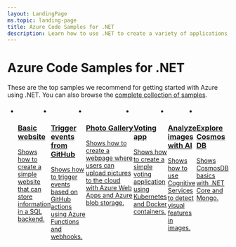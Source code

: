 ```yaml
---
layout: LandingPage
ms.topic: landing-page
title: Azure Code Samples for .NET
description: Learn how to use .NET to create a variety of applications on any platform using C#, Visual Basic, and F#. Browse API reference, sample code, tutorials, and more.
---
```

# Azure Code Samples for .NET
These are the top samples we recommend for getting started with Azure using .NET. You can also browse the [complete collection of samples](https://azure.microsoft.com/resources/samples/?platform=dotnet&sort=2).

<div id="main" class="v2">
<div class="container">
    <ul class="cardsC panelContent" id="samples" style="margin-top: 20px; display: flex;">
        <li>
            <div class="cardSize">
                <div class="cardPadding">
                    <div class="card">
                        <div class="cardImageOuter">
                            <div class="cardImage bgdAccent1">
                                <img src="/dotnet/docs-ref-conceptual/media/dotnet-samples/web-app.png" alt="" />
                            </div>
                        </div>
                        <div class="cardText">
                            <a href="https://docs.microsoft.com/azure/app-service/app-service-web-tutorial-dotnet-sqldatabase">
                                <h3>Basic website</h3>
                                <p>Shows how to create a simple website that can store information in a SQL backend.</p>
                            </a>
                        </div>
                    </div>
                </div>
            </div>
        </li>
        <li>
            <div class="cardSize">
                <div class="cardPadding">
                    <div class="card">
                        <div class="cardImageOuter">
                            <div class="cardImage bgdAccent1">
                                <img src="/dotnet/docs-ref-conceptual/media/dotnet-samples/github.png" alt="" />
                            </div>
                        </div>
                        <div class="cardText">
                            <a href="https://docs.microsoft.com/azure/azure-functions/functions-create-github-webhook-triggered-function">
                                <h3>Trigger events from GitHub</h3>
                                <p>Shows how to trigger events based on GitHub actions using Azure Functions and webhooks.</p>
                            </a>
                        </div>
                    </div>
                </div>
            </div>
        </li>
        <li>
            <div class="cardSize">
                <div class="cardPadding">
                    <div class="card">
                        <div class="cardImageOuter">
                            <div class="cardImage bgdAccent1">
                                <img src="/dotnet/docs-ref-conceptual/media/dotnet-samples/photo-gallery.png" alt="" />
                            </div>
                        </div>
                        <div class="cardText">
                            <a href="https://azure.microsoft.com/resources/samples/storage-blobs-dotnet-webapp/">
                                <h3>Photo Gallery</h3>
                                <p>Shows how to create a webpage where users can upload pictures to the cloud with Azure Web Apps and Azure blob storage.</p>
                            </a>
                        </div>
                    </div>
                </div>
            </div>
        </li>
        <li>
            <div class="cardSize">
                <div class="cardPadding">
                    <div class="card">
                        <div class="cardImageOuter">
                            <div class="cardImage bgdAccent1">
                                <img src="/dotnet/docs-ref-conceptual/media/dotnet-samples/voting-app.png" alt="" />
                            </div>
                        </div>
                        <div class="cardText">
                            <a href="https://docs.microsoft.com/en-us/azure/aks/tutorial-kubernetes-prepare-app">
                                <h3>Voting app</h3>
                                <p>Shows how to create a simple voting application using Kubernetes and Docker containers.</p>
                            </a>
                        </div>
                    </div>
                </div>
            </div>
        </li>
        <li>
            <div class="cardSize">
                <div class="cardPadding">
                    <div class="card">
                        <div class="cardImageOuter">
                            <div class="cardImage bgdAccent1">
                                <img src="/dotnet/docs-ref-conceptual/media/dotnet-samples/cognitive-services.png" alt="" />
                            </div>
                        </div>
                        <div class="cardText">
                            <a href="https://docs.microsoft.com/azure/cognitive-services/computer-vision/tutorials/csharptutorial">
                                <h3>Analyze images with AI</h3>
                                <p>Shows how to use Cognitive Services to detect visual features in images.</p>
                            </a>
                        </div>
                    </div>
                </div>
            </div>
        </li>
        <li>
            <div class="cardSize">
                <div class="cardPadding">
                    <div class="card">
                        <div class="cardImageOuter">
                            <div class="cardImage bgdAccent1">
                                <img src="/dotnet/docs-ref-conceptual/media/dotnet-samples/cosmosdb.png" alt="" />
                            </div>
                        </div>
                        <div class="cardText">
                            <a href="https://github.com/JeremyLikness/explore-cosmos-db">
                                <h3>Explore Cosmos DB</h3>
                                <p>Shows CosmosDB basics with .NET Core and Mongo.</p>
                            </a>
                        </div>
                    </div>
                </div>
            </div>
        </li>             
    </ul>
</div>
</div>